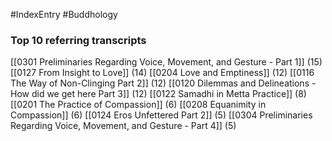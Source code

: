 #IndexEntry #Buddhology

### Top 10 referring transcripts
[[0301 Preliminaries Regarding Voice, Movement, and Gesture - Part 1]] (15)
[[0127 From Insight to Love]] (14)
[[0204 Love and Emptiness]] (12)
[[0116 The Way of Non-Clinging Part 2]] (12)
[[0120 Dilemmas and Delineations - How did we get here Part 3]] (12)
[[0122 Samadhi in Metta Practice]] (8)
[[0201 The Practice of Compassion]] (6)
[[0208 Equanimity in Compassion]] (6)
[[0124 Eros Unfettered Part 2]] (5)
[[0304 Preliminaries Regarding Voice, Movement, and Gesture - Part 4]] (5)

